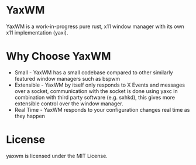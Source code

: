 # YaxWM

YaxWM is a work-in-progress pure rust, x11 window manager with its own x11 implementation (yaxi).

# Why Choose YaxWM
* Small - YaxWM has a small codebase compared to other similarly featured window managers such as bspwm
* Extensible - YaxWM by itself only responds to X Events and messages over a socket, communication with the socket is done using yaxc in combination with third party software (e.g. sxhkd), this gives more extensible control over the window manager.
* Real Time - YaxWM responds to your configuration changes real time as they happen



# License
yaxwm is licensed under the MIT License.

